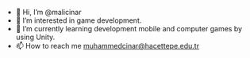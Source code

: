 - 👋 Hi, I’m @malicinar
- 👀 I’m interested in game development.
- 🌱 I’m currently learning development mobile and computer games by using Unity.
- 📫 How to reach me muhammedcinar@hacettepe.edu.tr

<!---
malicinar/malicinar is a ✨ special ✨ repository because its `README.md` (this file) appears on your GitHub profile.
You can click the Preview link to take a look at your changes.
--->
